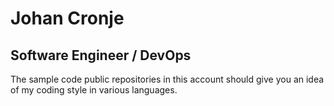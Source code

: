 # Johan Cronje
## Software Engineer / DevOps

The sample code public repositories in this account should give you an idea of my coding style in various languages.